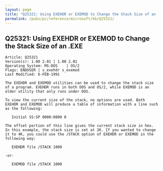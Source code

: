 ```yaml
---
layout: page
title: "Q25321: Using EXEHDR or EXEMOD to Change the Stack Size of an .EXE"
permalink: /pubs/pc/reference/microsoft/kb/Q25321/
---
```


## Q25321: Using EXEHDR or EXEMOD to Change the Stack Size of an .EXE

	Article: Q25321
	Version(s): 1.00 2.01 | 1.00 2.01
	Operating System: MS-DOS    | OS/2
	Flags: ENDUSER | s_exehdr s_exemod
	Last Modified: 6-FEB-1991
	
	The EXEHDR and EXEMOD utilities can be used to change the stack size
	of a program. EXEHDR runs in both DOS and OS/2, while EXEMOD is an
	older utility that only runs under DOS.
	
	To view the current size of the stack, no options are used. Both
	EXEHDR and EXEMOD will produce a table of information with a line such
	as the following:
	
	   Initial SS:SP 0000:0800 0
	
	The offset portion of this line gives the current stack size in hex.
	In this example, the stack size is set at 2K. If you wanted to change
	it to 4K, you could use the /STACK option of EXEHDR or EXEMOD in the
	following way:
	
	   EXEHDR file /STACK 1000
	
	-or-
	
	   EXEMOD file /STACK 1000
